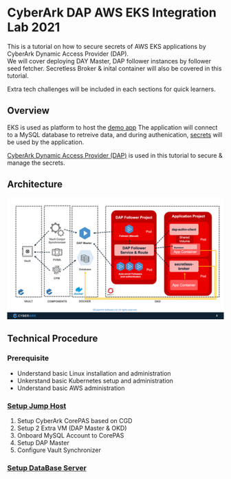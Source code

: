 # CyberArk DAP AWS EKS Integration Lab 2021
This is a tutorial on how to secure secrets of AWS EKS applications by CyberArk Dynamic Access Provider (DAP).   
We will cover deploying DAY Master, DAP follower instances by follower seed fetcher.
Secretless Broker & inital container will also be covered in this tutorial.

Extra tech challenges will be included in each sections for quick learners.

## Overview

EKS is used as platform to host the [demo app](https://github.com/jeepapichet/cityapp)
The application will connect to a MySQL database to retreive data, and during authenication, [secrets](https://docs.cyberark.com/Product-Doc/OnlineHelp/AAM-DAP/Latest/en/Content/Get%20Started/key_concepts/secrets.html) will be used by the application.

[CyberArk Dynamic Access Provider (DAP)](https://docs.cyberark.com/Product-Doc/OnlineHelp/AAM-DAP/Latest/en/Content/Get%20Started/WhatIsConjur.html) is used in this tutorial to secure & manage the secrets.   


## Architecture

![Architecture](https://github.com/QuincyChengAtWork/DAP-OpenShift-Lab-2020/raw/master/images/architecture.png)

## Technical Procedure

### Prerequisite
 - Understand basic Linux installation and administration
 - Unkerstand basic Kubernetes setup and administration
 - Understand basic AWS administration

### [Setup Jump Host](00-Setup_Jump_Host.md)
1. Setup CyberArk CorePAS based on CGD
2. Setup 2 Extra VM (DAP Master & OKD)
3. Onboard MySQL Account to CorePAS
4. Setup DAP Master
5. Configure Vault Synchronizer

### [Setup DataBase Server](01-Setup_DataBase_Server.md)
